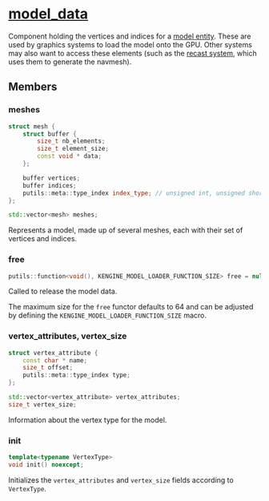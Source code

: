 # [model_data](model_data.hpp)

Component holding the vertices and indices for a [model entity](model.md). These are used by graphics systems to load the model onto the GPU. Other systems may also want to access these elements (such as the [recast system](../../pathfinding/recast/systems/recast.md), which uses them to generate the navmesh).

## Members

### meshes

```cpp
struct mesh {
	struct buffer {
		size_t nb_elements;
		size_t element_size;
		const void * data;
	};

	buffer vertices;
	buffer indices;
	putils::meta::type_index index_type; // unsigned int, unsigned short...
};

std::vector<mesh> meshes;
```

Represents a model, made up of several meshes, each with their set of vertices and indices.

### free

```cpp
putils::function<void(), KENGINE_MODEL_LOADER_FUNCTION_SIZE> free = nullptr;
```

Called to release the model data.

The maximum size for the `free` functor defaults to 64 and can be adjusted by defining the `KENGINE_MODEL_LOADER_FUNCTION_SIZE` macro.

### vertex_attributes, vertex_size

```cpp
struct vertex_attribute {
	const char * name;
	size_t offset;
	putils::meta::type_index type;
};

std::vector<vertex_attribute> vertex_attributes;
size_t vertex_size;
```

Information about the vertex type for the model.

### init

```cpp
template<typename VertexType>
void init() noexcept;
```

Initializes the `vertex_attributes` and `vertex_size` fields according to `VertexType`.